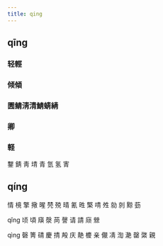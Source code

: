 ```yaml
---
title: qing
---
```


## qīng
### 轻輕
### 倾傾
### 圊鲭淸清鯖蜻綪
### 卿
### 軽



鑋
錆
靑
埥
青
氫
氢
寈
## qíng
情
樈
擎
擏
暒
棾
殑
晴
氰
甠
檠
啨
夝
勍
剠
黥
葝








qǐng
顷
頃
廎
漀
苘
謦
请
請
庼
檾




qìng
磬
箐
碃
慶
掅
殸
庆
靘
櫦
亲
儬
凊
渹
濪
罄
綮
親
